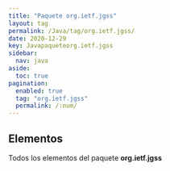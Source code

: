 ```yaml
---
title: "Paquete org.ietf.jgss"
layout: tag
permalink: /Java/tag/org.ietf.jgss/
date: 2020-12-29
key: Javapaqueteorg.ietf.jgss
sidebar: 
  nav: java
aside: 
  toc: true
pagination: 
  enabled: true
  tag: "org.ietf.jgss"
  permalink: /:num/
---
```


<h2>Elementos</h2>
Todos los elementos del paquete <strong>org.ietf.jgss</strong>
